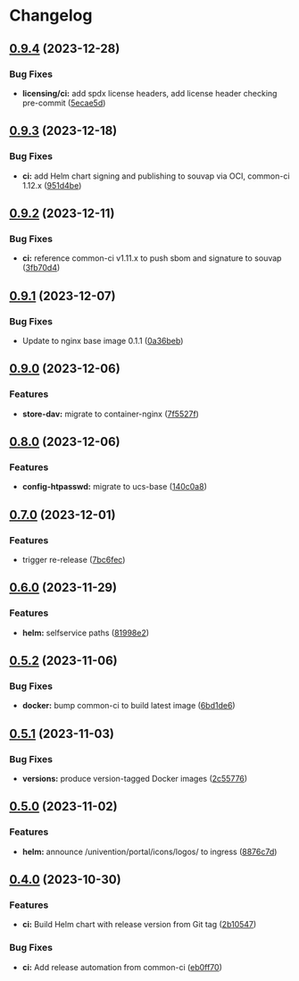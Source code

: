# Changelog

## [0.9.4](https://git.knut.univention.de/univention/customers/dataport/upx/container-store-dav/compare/v0.9.3...v0.9.4) (2023-12-28)


### Bug Fixes

* **licensing/ci:** add spdx license headers, add license header checking pre-commit ([5ecae5d](https://git.knut.univention.de/univention/customers/dataport/upx/container-store-dav/commit/5ecae5d2e0f00663119f65993dd33af14488b944))

## [0.9.3](https://git.knut.univention.de/univention/customers/dataport/upx/container-store-dav/compare/v0.9.2...v0.9.3) (2023-12-18)


### Bug Fixes

* **ci:** add Helm chart signing and publishing to souvap via OCI, common-ci 1.12.x ([951d4be](https://git.knut.univention.de/univention/customers/dataport/upx/container-store-dav/commit/951d4be5c47768951571f6636e5c2ce7102896dc))

## [0.9.2](https://git.knut.univention.de/univention/customers/dataport/upx/container-store-dav/compare/v0.9.1...v0.9.2) (2023-12-11)


### Bug Fixes

* **ci:** reference common-ci v1.11.x to push sbom and signature to souvap ([3fb70d4](https://git.knut.univention.de/univention/customers/dataport/upx/container-store-dav/commit/3fb70d4b97debd7f74cfc1eb4cb0fb1207fc40eb))

## [0.9.1](https://git.knut.univention.de/univention/customers/dataport/upx/container-store-dav/compare/v0.9.0...v0.9.1) (2023-12-07)


### Bug Fixes

* Update to nginx base image 0.1.1 ([0a36beb](https://git.knut.univention.de/univention/customers/dataport/upx/container-store-dav/commit/0a36beb1677dafe39d5344c8e5af960ae4690581))

## [0.9.0](https://git.knut.univention.de/univention/customers/dataport/upx/container-store-dav/compare/v0.8.0...v0.9.0) (2023-12-06)


### Features

* **store-dav:** migrate to container-nginx ([7f5527f](https://git.knut.univention.de/univention/customers/dataport/upx/container-store-dav/commit/7f5527f4ce5eaf832d5882fff89145297d753067))

## [0.8.0](https://git.knut.univention.de/univention/customers/dataport/upx/container-store-dav/compare/v0.7.0...v0.8.0) (2023-12-06)


### Features

* **config-htpasswd:** migrate to ucs-base ([140c0a8](https://git.knut.univention.de/univention/customers/dataport/upx/container-store-dav/commit/140c0a8e82ea457853fc72549db557ff43419352))

## [0.7.0](https://git.knut.univention.de/univention/customers/dataport/upx/container-store-dav/compare/v0.6.0...v0.7.0) (2023-12-01)


### Features

* trigger re-release ([7bc6fec](https://git.knut.univention.de/univention/customers/dataport/upx/container-store-dav/commit/7bc6fecad175afa9423adfc83accf32532de244e))

## [0.6.0](https://git.knut.univention.de/univention/customers/dataport/upx/container-store-dav/compare/v0.5.2...v0.6.0) (2023-11-29)


### Features

* **helm:** selfservice paths ([81998e2](https://git.knut.univention.de/univention/customers/dataport/upx/container-store-dav/commit/81998e26e775d7b92cb43beaa3bab9679c64354f))

## [0.5.2](https://git.knut.univention.de/univention/customers/dataport/upx/container-store-dav/compare/v0.5.1...v0.5.2) (2023-11-06)


### Bug Fixes

* **docker:** bump common-ci to build latest image ([6bd1de6](https://git.knut.univention.de/univention/customers/dataport/upx/container-store-dav/commit/6bd1de632725d31d1f8df2972ef498db4dd64450))

## [0.5.1](https://git.knut.univention.de/univention/customers/dataport/upx/container-store-dav/compare/v0.5.0...v0.5.1) (2023-11-03)


### Bug Fixes

* **versions:** produce version-tagged Docker images ([2c55776](https://git.knut.univention.de/univention/customers/dataport/upx/container-store-dav/commit/2c55776a272e7bc02f1e2afcd5e0cc527c39cfbb))

## [0.5.0](https://git.knut.univention.de/univention/customers/dataport/upx/container-store-dav/compare/v0.4.0...v0.5.0) (2023-11-02)


### Features

* **helm:** announce /univention/portal/icons/logos/ to ingress ([8876c7d](https://git.knut.univention.de/univention/customers/dataport/upx/container-store-dav/commit/8876c7d92c0643cc0eeb013577eef66dc2160137))

## [0.4.0](https://git.knut.univention.de/univention/customers/dataport/upx/container-store-dav/compare/v0.3.0...v0.4.0) (2023-10-30)


### Features

* **ci:** Build Helm chart with release version from Git tag ([2b10547](https://git.knut.univention.de/univention/customers/dataport/upx/container-store-dav/commit/2b10547fafa8382ca3786358c6bcdc5a606e346d))


### Bug Fixes

* **ci:** Add release automation from common-ci ([eb0ff70](https://git.knut.univention.de/univention/customers/dataport/upx/container-store-dav/commit/eb0ff70069527af610e05910b2b57bd66130390f))
